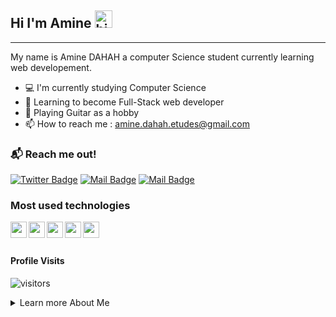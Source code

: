 ## Hi I'm Amine <img src="https://user-images.githubusercontent.com/1303154/88677602-1635ba80-d120-11ea-84d8-d263ba5fc3c0.gif" width="28px" alt="hi">
-----

My name is Amine DAHAH a computer Science student currently learning web developement.

- :computer: I'm currently studying Computer Science
- :sparkler: Learning to become Full-Stack web developer
- :guitar: Playing Guitar as a hobby
- 📫 How to reach me : amine.dahah.etudes@gmail.com  

### :mailbox_with_mail: Reach me out!

[![Twitter Badge](https://img.shields.io/badge/-@Amine_DH27-1ca0f1?style=flat&labelColor=1ca0f1&logo=twitter&logoColor=white&link=https://twitter.com/Amine_DH27)](https://twitter.com/Amine_DH27) 
[![Mail Badge](https://img.shields.io/badge/-@Amine_DH27-e84393?style=flat&labelColor=e84392&logo=instagram&logoColor=white)](https://www.instagram.com/Amine_DH27/) 
[![Mail Badge](https://img.shields.io/badge/-DAHAH_AMINE-c0392b?style=flat&labelColor=c0392b&logo=gmail&logoColor=white)](mailto:amine.dahah.etudes@gmail.com)

### Most used technologies

 <img align="left" src="https://cdn.jsdelivr.net/gh/devicons/devicon/icons/vscode/vscode-original.svg" width="26px" />
<img align="left" src="https://cdn.jsdelivr.net/gh/devicons/devicon/icons/html5/html5-original.svg" width=26px />
 <img align="left" src="https://cdn.jsdelivr.net/gh/devicons/devicon/icons/css3/css3-original.svg" width="26px"/>
  <img align="left" src="https://cdn.jsdelivr.net/gh/devicons/devicon/icons/javascript/javascript-original.svg" width="26px" />
 <img align="left" src="https://cdn.jsdelivr.net/gh/devicons/devicon/icons/mongodb/mongodb-original.svg" width="26px" />
 <br/>
 <br/>

#### Profile Visits 

![visitors](https://visitor-badge.glitch.me/badge?page_id=aminedh27.aminedh27)

<details>
<summary>
Learn more About Me
</summary>
#### Coding Stats

<!--START_SECTION:waka-->

```text
JavaScript   56 mins         ██████████████▒░░░░░░░░░░   56.67 %
HTML         32 mins         ████████▒░░░░░░░░░░░░░░░░   32.92 %
JSON         5 mins          █▒░░░░░░░░░░░░░░░░░░░░░░░   05.85 %
CSS          4 mins          █░░░░░░░░░░░░░░░░░░░░░░░░   04.55 %
```

<!--END_SECTION:waka-->

#### Github Stats
[![amine's GitHub stats](https://github-readme-stats.vercel.app/api?username=aminedh27&count_private=true&theme=tokyonight&hide=contribs,prs)](https://github.com/anuraghazra/github-readme-stats)

</details>
<!---
aminedh27/aminedh27 is a ✨ special ✨ repository because its `README.md` (this file) appears on your GitHub profile.
You can click the Preview link to take a look at your changes.
--->
